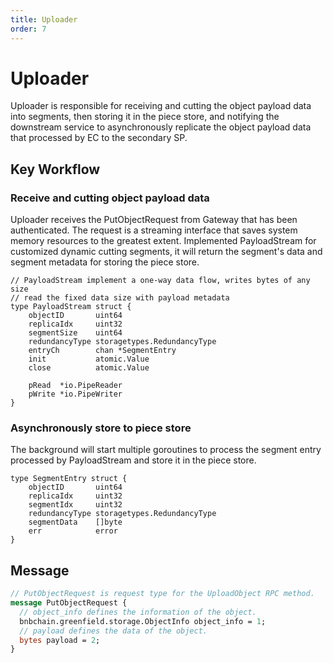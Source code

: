 ```yaml
---
title: Uploader
order: 7
---
```


# Uploader

Uploader is responsible for receiving and cutting the object payload data into segments, then storing it in the piece 
store, and notifying the downstream service to asynchronously replicate the object payload data that processed by EC 
to the secondary SP.

## Key Workflow

### Receive and cutting object payload data

Uploader receives the PutObjectRequest from Gateway that has been authenticated. The request is a streaming interface 
that saves system memory resources to the greatest extent. Implemented PayloadStream for customized dynamic cutting 
segments, it will return the segment's data and segment metadata for storing the piece store.

```golang
// PayloadStream implement a one-way data flow, writes bytes of any size
// read the fixed data size with payload metadata
type PayloadStream struct {
	objectID       uint64
	replicaIdx     uint32
	segmentSize    uint64
	redundancyType storagetypes.RedundancyType
	entryCh        chan *SegmentEntry
	init           atomic.Value
	close          atomic.Value

	pRead  *io.PipeReader
	pWrite *io.PipeWriter
}
```

### Asynchronously store to piece store 

The background will start multiple goroutines to process the segment entry processed by PayloadStream and store it in 
the piece store.

```golang
type SegmentEntry struct {
	objectID       uint64
	replicaIdx     uint32
	segmentIdx     uint32
	redundancyType storagetypes.RedundancyType
	segmentData    []byte
	err            error
}
```

## Message

```protobuf
// PutObjectRequest is request type for the UploadObject RPC method.
message PutObjectRequest {
  // object_info defines the information of the object.
  bnbchain.greenfield.storage.ObjectInfo object_info = 1;
  // payload defines the data of the object.
  bytes payload = 2;
}
```